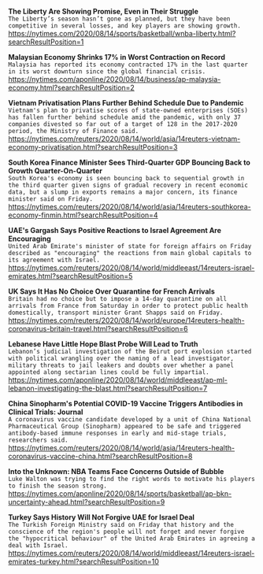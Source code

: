 **The Liberty Are Showing Promise, Even in Their Struggle**\
`The Liberty’s season hasn’t gone as planned, but they have been competitive in several losses, and key players are showing growth.`\
https://nytimes.com/2020/08/14/sports/basketball/wnba-liberty.html?searchResultPosition=1

**Malaysian Economy Shrinks 17% in Worst Contraction on Record**\
`Malaysia has reported its economy contracted 17% in the last quarter in its worst downturn since the global financial crisis. `\
https://nytimes.com/aponline/2020/08/14/business/ap-malaysia-economy.html?searchResultPosition=2

**Vietnam Privatisation Plans Further Behind Schedule Due to Pandemic**\
`Vietnam's plan to privatise scores of state-owned enterprises (SOEs) has fallen further behind schedule amid the pandemic, with only 37 companies divested so far out of a target of 128 in the 2017-2020 period, the Ministry of Finance said.`\
https://nytimes.com/reuters/2020/08/14/world/asia/14reuters-vietnam-economy-privatisation.html?searchResultPosition=3

**South Korea Finance Minister Sees Third-Quarter GDP Bouncing Back to Growth Quarter-On-Quarter**\
`South Korea's economy is seen bouncing back to sequential growth in the third quarter given signs of gradual recovery in recent economic data, but a slump in exports remains a major concern, its finance minister said on Friday.`\
https://nytimes.com/reuters/2020/08/14/world/asia/14reuters-southkorea-economy-finmin.html?searchResultPosition=4

**UAE's Gargash Says Positive Reactions to Israel Agreement Are Encouraging**\
`United Arab Emirate's minister of state for foreign affairs on Friday described as "encouraging" the reactions from main global capitals to its agreement with Israel.`\
https://nytimes.com/reuters/2020/08/14/world/middleeast/14reuters-israel-emirates.html?searchResultPosition=5

**UK Says It Has No Choice Over Quarantine for French Arrivals**\
`Britain had no choice but to impose a 14-day quarantine on all arrivals from France from Saturday in order to protect public health domestically, transport minister Grant Shapps said on Friday. `\
https://nytimes.com/reuters/2020/08/14/world/europe/14reuters-health-coronavirus-britain-travel.html?searchResultPosition=6

**Lebanese Have Little Hope Blast Probe Will Lead to Truth**\
`Lebanon’s judicial investigation of the Beirut port explosion started with political wrangling over the naming of a lead investigator, military threats to jail leakers and doubts over whether a panel appointed along sectarian lines could be fully impartial.`\
https://nytimes.com/aponline/2020/08/14/world/middleeast/ap-ml-lebanon-investigating-the-blast.html?searchResultPosition=7

**China Sinopharm's Potential COVID-19 Vaccine Triggers Antibodies in Clinical Trials: Journal**\
`A coronavirus vaccine candidate developed by a unit of China National Pharmaceutical Group (Sinopharm) appeared to be safe and triggered antibody-based immune responses in early and mid-stage trials, researchers said.`\
https://nytimes.com/reuters/2020/08/14/world/asia/14reuters-health-coronavirus-vaccine-china.html?searchResultPosition=8

**Into the Unknown: NBA Teams Face Concerns Outside of Bubble**\
`Luke Walton was trying to find the right words to motivate his players to finish the season strong.`\
https://nytimes.com/aponline/2020/08/14/sports/basketball/ap-bkn-uncertainty-ahead.html?searchResultPosition=9

**Turkey Says History Will Not Forgive UAE for Israel Deal**\
`The Turkish Foreign Ministry said on Friday that history and the conscience of the region's people will not forget and never forgive the "hypocritical behaviour" of the United Arab Emirates in agreeing a deal with Israel.`\
https://nytimes.com/reuters/2020/08/14/world/middleeast/14reuters-israel-emirates-turkey.html?searchResultPosition=10

